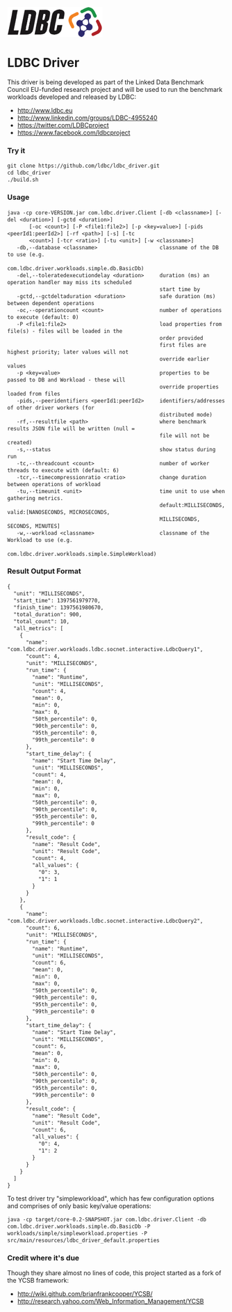 ![LDBC Logo](ldbc_logo.png) 

# LDBC Driver

This driver is being developed as part of the Linked Data Benchmark Council EU-funded research project and will be used to run the benchmark workloads developed and released by LDBC:
* http://www.ldbc.eu
* http://www.linkedin.com/groups/LDBC-4955240
* https://twitter.com/LDBCproject
* https://www.facebook.com/ldbcproject

### Try it

    git clone https://github.com/ldbc/ldbc_driver.git
    cd ldbc_driver
    ./build.sh

### Usage

	java -cp core-VERSION.jar com.ldbc.driver.Client [-db <classname>] [-del <duration>] [-gctd <duration>]
	       [-oc <count>] [-P <file1:file2>] [-p <key=value>] [-pids <peerId1:peerId2>] [-rf <path>] [-s] [-tc
	       <count>] [-tcr <ratio>] [-tu <unit>] [-w <classname>]
	   -db,--database <classname>                    classname of the DB to use (e.g.
	                                                 com.ldbc.driver.workloads.simple.db.BasicDb)
	   -del,--toleratedexecutiondelay <duration>     duration (ms) an operation handler may miss its scheduled
	                                                 start time by
	   -gctd,--gctdeltaduration <duration>           safe duration (ms) between dependent operations
	   -oc,--operationcount <count>                  number of operations to execute (default: 0)
	   -P <file1:file2>                              load properties from file(s) - files will be loaded in the
	                                                 order provided
	                                                 first files are highest priority; later values will not
	                                                 override earlier values
	   -p <key=value>                                properties to be passed to DB and Workload - these will
	                                                 override properties loaded from files
	   -pids,--peeridentifiers <peerId1:peerId2>     identifiers/addresses of other driver workers (for
	                                                 distributed mode)
	   -rf,--resultfile <path>                       where benchmark results JSON file will be written (null =
	                                                 file will not be created)
	   -s,--status                                   show status during run
	   -tc,--threadcount <count>                     number of worker threads to execute with (default: 6)
	   -tcr,--timecompressionratio <ratio>           change duration between operations of workload
	   -tu,--timeunit <unit>                         time unit to use when gathering metrics.
	                                                 default:MILLISECONDS, valid:[NANOSECONDS, MICROSECONDS,
	                                                 MILLISECONDS, SECONDS, MINUTES]
	   -w,--workload <classname>                     classname of the Workload to use (e.g.
	                                                 com.ldbc.driver.workloads.simple.SimpleWorkload)

### Result Output Format

	{
	  "unit": "MILLISECONDS",
	  "start_time": 1397561979770,
	  "finish_time": 1397561980670,
	  "total_duration": 900,
	  "total_count": 10,
	  "all_metrics": [
	    {
	      "name": "com.ldbc.driver.workloads.ldbc.socnet.interactive.LdbcQuery1",
	      "count": 4,
	      "unit": "MILLISECONDS",
	      "run_time": {
	        "name": "Runtime",
	        "unit": "MILLISECONDS",
	        "count": 4,
	        "mean": 0,
	        "min": 0,
	        "max": 0,
	        "50th_percentile": 0,
	        "90th_percentile": 0,
	        "95th_percentile": 0,
	        "99th_percentile": 0
	      },
	      "start_time_delay": {
	        "name": "Start Time Delay",
	        "unit": "MILLISECONDS",
	        "count": 4,
	        "mean": 0,
	        "min": 0,
	        "max": 0,
	        "50th_percentile": 0,
	        "90th_percentile": 0,
	        "95th_percentile": 0,
	        "99th_percentile": 0
	      },
	      "result_code": {
	        "name": "Result Code",
	        "unit": "Result Code",
	        "count": 4,
	        "all_values": {
	          "0": 3,
	          "1": 1
	        }
	      }
	    },
	    {
	      "name": "com.ldbc.driver.workloads.ldbc.socnet.interactive.LdbcQuery2",
	      "count": 6,
	      "unit": "MILLISECONDS",
	      "run_time": {
	        "name": "Runtime",
	        "unit": "MILLISECONDS",
	        "count": 6,
	        "mean": 0,
	        "min": 0,
	        "max": 0,
	        "50th_percentile": 0,
	        "90th_percentile": 0,
	        "95th_percentile": 0,
	        "99th_percentile": 0
	      },
	      "start_time_delay": {
	        "name": "Start Time Delay",
	        "unit": "MILLISECONDS",
	        "count": 6,
	        "mean": 0,
	        "min": 0,
	        "max": 0,
	        "50th_percentile": 0,
	        "90th_percentile": 0,
	        "95th_percentile": 0,
	        "99th_percentile": 0
	      },
	      "result_code": {
	        "name": "Result Code",
	        "unit": "Result Code",
	        "count": 6,
	        "all_values": {
	          "0": 4,
	          "1": 2
	        }
	      }
	    }
	  ]
	}

To test driver try "simpleworkload", which has few configuration options and comprises of only basic key/value operations:

	java -cp target/core-0.2-SNAPSHOT.jar com.ldbc.driver.Client -db com.ldbc.driver.workloads.simple.db.BasicDb -P workloads/simple/simpleworkload.properties -P src/main/resources/ldbc_driver_default.properties
### Credit where it's due
Though they share almost no lines of code, this project started as a fork of the YCSB framework:
* http://wiki.github.com/brianfrankcooper/YCSB/
* http://research.yahoo.com/Web_Information_Management/YCSB
